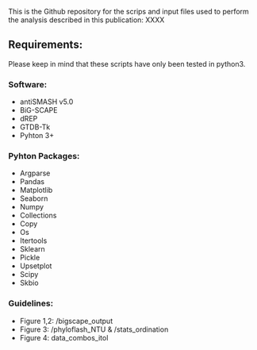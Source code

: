 
This is the Github repository for the scrips and input files used to perform the analysis described in this publication: XXXX

## Requirements:

Please keep in mind that these scripts have only been tested in python3.

### Software:

- antiSMASH v5.0
- BiG-SCAPE
- dREP
- GTDB-Tk
- Pyhton 3+

### Pyhton Packages:

- Argparse 
- Pandas
- Matplotlib
- Seaborn
- Numpy
- Collections
- Copy
- Os
- Itertools
- Sklearn
- Pickle
- Upsetplot
- Scipy
- Skbio

### Guidelines:
- Figure 1,2: /bigscape_output
- Figure 3: /phyloflash_NTU & /stats_ordination
- Figure 4: data_combos_itol






